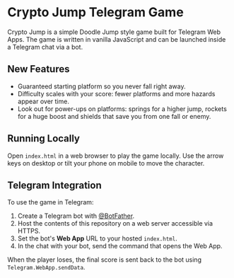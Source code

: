# Crypto Jump Telegram Game

Crypto Jump is a simple Doodle Jump style game built for Telegram Web Apps. The game is written in vanilla JavaScript and can be launched inside a Telegram chat via a bot.

## New Features

- Guaranteed starting platform so you never fall right away.
- Difficulty scales with your score: fewer platforms and more hazards appear over time.
- Look out for power-ups on platforms: springs for a higher jump, rockets for a huge boost and shields that save you from one fall or enemy.

## Running Locally

Open `index.html` in a web browser to play the game locally. Use the arrow keys on desktop or tilt your phone on mobile to move the character.

## Telegram Integration

To use the game in Telegram:

1. Create a Telegram bot with [@BotFather](https://t.me/BotFather).
2. Host the contents of this repository on a web server accessible via HTTPS.
3. Set the bot's **Web App** URL to your hosted `index.html`.
4. In the chat with your bot, send the command that opens the Web App.

When the player loses, the final score is sent back to the bot using `Telegram.WebApp.sendData`.

